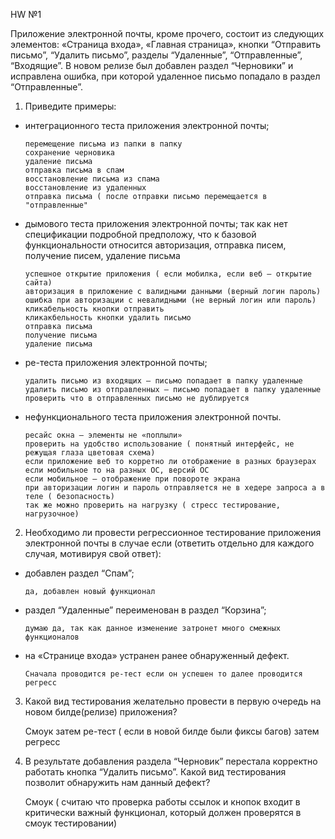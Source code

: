 HW №1

Приложение электронной почты, кроме прочего, состоит из следующих элементов: «Страница входа», «Главная страница», кнопки “Отправить письмо”, “Удалить письмо”, разделы “Удаленные”, “Отправленные”, “Входящие”. В новом релизе был добавлен раздел “Черновики” и исправлена ошибка, при которой удаленное письмо попадало в раздел “Отправленные”. 

1. Приведите примеры:
- интеграционного теста приложения электронной почты;

      перемещение письма из папки в папку
      сохранение черновика
      удаление письма
      отправка письма в спам
      восстановление письма из спама
      восстановление из удаленных
      отправка письма ( после отправки письмо перемещается в "отправленные"

- дымового теста приложения электронной почты;
так как нет спецификации подробной предположу, что к базовой функциональности относится авторизация, отправка писем, получение писем, удаление письма 

      успешное открытие приложения ( если мобилка, если веб — открытие сайта)
      авторизация в приложение с валидными данными (верный логин пароль)
      ошибка при авторизации с невалидными (не верный логин или пароль)
      кликабельность кнопки отправить
      кликакбельность кнопки удалить письмо
      отправка письма
      получение письма
      удаление письма

- ре-теста приложения электронной почты;

      удалить письмо из входящих — письмо попадает в папку удаленные
      удалить письмо из отправленных — письмо попадает в папку удаленные
      проверить что в отправленных письмо не дублируется

- нефункционального теста приложения электронной почты.

      ресайс окна — элементы не «поплыли»
      проверить на удобство использование ( понятный интерфейс, не режущая глаза цветовая схема)
      если приложение веб то корретно ли отображение в разных браузерах
      если мобильное то на разных ОС, версий ОС
      если мобильное — отображение при повороте экрана
      при авторизации логин и пароль отправляется не в хедере запроса а в теле ( безопасность)
      так же можно проверить на нагрузку ( стресс тестирование, нагрузочное)

2. Необходимо ли провести регрессионное тестирование приложения электронной почты в случае если (ответить отдельно для каждого случая, мотивируя свой ответ):

- добавлен раздел “Спам”;
  
      да, добавлен новый функционал
  
- раздел “Удаленные” переименован в раздел “Корзина”;

      думаю да, так как данное изменение затронет много смежных функционалов 

- на «Странице входа» устранен ранее обнаруженный дефект.

      Сначала проводится ре-тест если он успешен то далее проводится регресс

3. Какой вид тестирования желательно провести в первую очередь на новом билде(релизе) приложения?

      Смоук затем ре-тест ( если в новой билде были фиксы багов) затем регресс

4. В результате добавления раздела “Черновик” перестала корректно работать кнопка “Удалить письмо”. Какой вид тестирования позволит обнаружить нам данный дефект?

      Смоук ( считаю что проверка работы ссылок и кнопок входит в критически важный функционал, который должен проверятся в смоук тестировании) 
